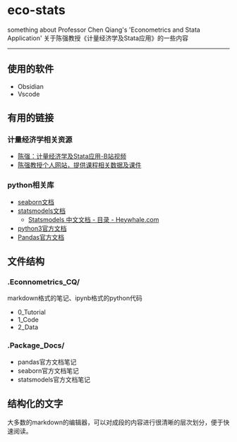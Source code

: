 # eco-stats

something about Professor Chen Qiang's 'Econometrics and Stata Application' 
关于陈强教授《计量经济学及Stata应用》的一些内容

---
## 使用的软件

- Obsidian
- Vscode
## 有用的链接

### 计量经济学相关资源
- [陈强：计量经济学及Stata应用-B站视频](https://www.bilibili.com/video/BV19i4y1t7WZ/?spm_id_from=333.337.search-card.all.click&vd_source=ccf59e2d27d8396cd8645be81c359035)
- [陈强教授个人网站，提供课程相关数据及课件](http://www.econometrics-stata.com/)
### python相关库
- [seaborn文档](https://seaborn.pydata.org/)
- [statsmodels文档](https://www.statsmodels.org/stable/index.html)
	- [Statsmodels 中文文档 - 目录 - Heywhale.com](https://www.heywhale.com/mw/project/60960b0364d3a200172540c0/content)
- [python3官方文档](https://docs.python.org/zh-cn/3/)
- [Pandas官方文档](https://pandas.pydata.org/pandas-docs/stable/index.html)

## 文件结构

### .Econnometrics_CQ/

markdown格式的笔记、ipynb格式的python代码
- 0_Tutorial
- 1_Code
- 2_Data
### .Package_Docs/

- pandas官方文档笔记
- seaborn官方文档笔记
- statsmodels官方文档笔记

## 结构化的文字

大多数的markdown的编辑器，可以对成段的内容进行很清晰的层次划分，便于快速阅读。